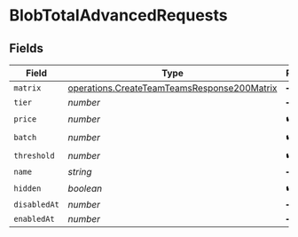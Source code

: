# BlobTotalAdvancedRequests


## Fields

| Field                                                                                                      | Type                                                                                                       | Required                                                                                                   | Description                                                                                                |
| ---------------------------------------------------------------------------------------------------------- | ---------------------------------------------------------------------------------------------------------- | ---------------------------------------------------------------------------------------------------------- | ---------------------------------------------------------------------------------------------------------- |
| `matrix`                                                                                                   | [operations.CreateTeamTeamsResponse200Matrix](../../models/operations/createteamteamsresponse200matrix.md) | :heavy_minus_sign:                                                                                         | N/A                                                                                                        |
| `tier`                                                                                                     | *number*                                                                                                   | :heavy_minus_sign:                                                                                         | N/A                                                                                                        |
| `price`                                                                                                    | *number*                                                                                                   | :heavy_check_mark:                                                                                         | N/A                                                                                                        |
| `batch`                                                                                                    | *number*                                                                                                   | :heavy_check_mark:                                                                                         | N/A                                                                                                        |
| `threshold`                                                                                                | *number*                                                                                                   | :heavy_check_mark:                                                                                         | N/A                                                                                                        |
| `name`                                                                                                     | *string*                                                                                                   | :heavy_minus_sign:                                                                                         | N/A                                                                                                        |
| `hidden`                                                                                                   | *boolean*                                                                                                  | :heavy_check_mark:                                                                                         | N/A                                                                                                        |
| `disabledAt`                                                                                               | *number*                                                                                                   | :heavy_minus_sign:                                                                                         | N/A                                                                                                        |
| `enabledAt`                                                                                                | *number*                                                                                                   | :heavy_minus_sign:                                                                                         | N/A                                                                                                        |